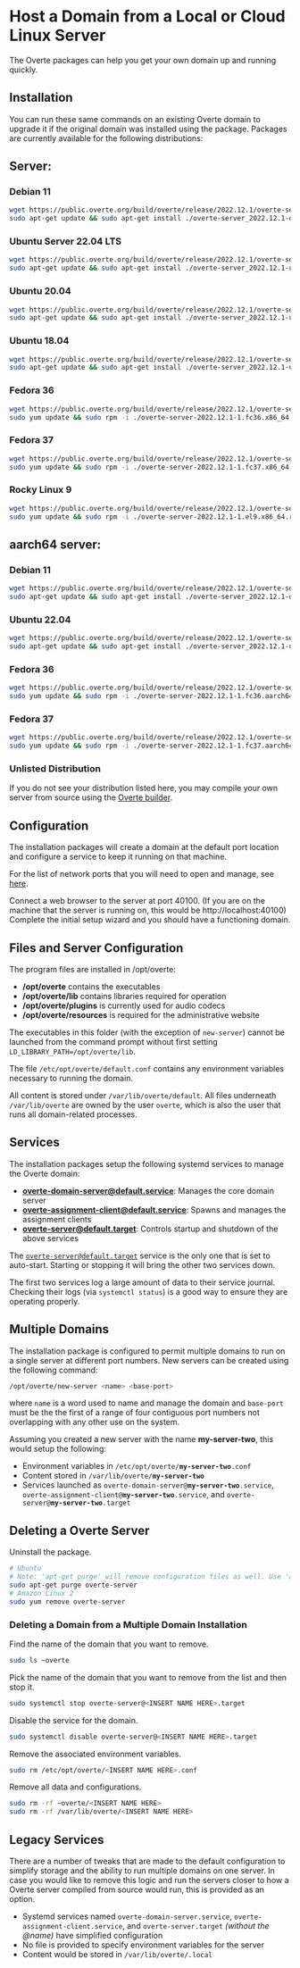 # Host a Domain from a Local or Cloud Linux Server

The Overte packages can help you get your own domain up and running quickly.

## Installation

You can run these same commands on an existing Overte domain to upgrade it if the original domain was installed using the package. Packages are currently available for the following distributions:

## Server:

### Debian 11

```bash
wget https://public.overte.org/build/overte/release/2022.12.1/overte-server_2022.12.1-debian-11-1_amd64.deb
sudo apt-get update && sudo apt-get install ./overte-server_2022.12.1-debian-11-1_amd64.deb
```

### Ubuntu Server 22.04 LTS

```bash
wget https://public.overte.org/build/overte/release/2022.12.1/overte-server_2022.12.1-ubuntu-22.04-1_amd64.deb
sudo apt-get update && sudo apt-get install ./overte-server_2022.12.1-ubuntu-22.04-1_amd64.deb
```
### Ubuntu 20.04

```bash
wget https://public.overte.org/build/overte/release/2022.12.1/overte-server_2022.12.1-ubuntu-20.04-1_amd64.deb
sudo apt-get update && sudo apt-get install ./overte-server_2022.12.1-ubuntu-20.04-1_amd64.deb
```

### Ubuntu 18.04

```bash
wget https://public.overte.org/build/overte/release/2022.12.1/overte-server_2022.12.1-ubuntu-18.04-1_amd64.deb
sudo apt-get update && sudo apt-get install ./overte-server_2022.12.1-ubuntu-18.04-1_amd64.deb
```
### Fedora 36

```bash
wget https://public.overte.org/build/overte/release/2022.12.1/overte-server-2022.12.1-1.fc36.x86_64.rpm
sudo yum update && sudo rpm -i ./overte-server-2022.12.1-1.fc36.x86_64.rpm
```
### Fedora 37

```bash
wget https://public.overte.org/build/overte/release/2022.12.1/overte-server-2022.12.1-1.fc37.x86_64.rpm
sudo yum update && sudo rpm -i ./overte-server-2022.12.1-1.fc37.x86_64.rpm
```
### Rocky Linux 9

```bash
wget https://public.overte.org/build/overte/release/2022.12.1/overte-server-2022.12.1-1.el9.x86_64.rpm
sudo yum update && sudo rpm -i ./overte-server-2022.12.1-1.el9.x86_64.rpm
```

## aarch64 server:

### Debian 11 

```bash
wget https://public.overte.org/build/overte/release/2022.12.1/overte-server_2022.12.1-debian-11-1_arm64.deb
sudo apt-get update && sudo apt-get install ./overte-server_2022.12.1-debian-11-1_arm64.deb
```

### Ubuntu 22.04 

```bash
wget https://public.overte.org/build/overte/release/2022.12.1/overte-server_2022.12.1-ubuntu-22.04-1_arm64.deb
sudo apt-get update && sudo apt-get install ./overte-server_2022.12.1-ubuntu-22.04-1_arm64.deb
```

### Fedora 36 

```bash
wget https://public.overte.org/build/overte/release/2022.12.1/overte-server-2022.12.1-1.fc36.aarch64.rpm
sudo yum update && sudo rpm -i ./overte-server-2022.12.1-1.fc36.aarch64.rpm
```

### Fedora 37 

```bash
wget https://public.overte.org/build/overte/release/2022.12.1/overte-server-2022.12.1-1.fc37.aarch64.rpm
sudo yum update && sudo rpm -i ./overte-server-2022.12.1-1.fc37.aarch64.rpm
```

### Unlisted Distribution

If you do not see your distribution listed here, you may compile your own server from source using the [Overte builder](https://github.com/overte-org/overte-builder).

## Configuration

The installation packages will create a domain at the default port location and configure a service to keep it running on that machine.

For the list of network ports that you will need to open and manage, see [here](../configure-settings/network-settings).

Connect a web browser to the server at port 40100. (If you are on the machine that the server is running on, this would be http://localhost:40100) Complete the initial setup wizard and you should have a functioning domain.

## Files and Server Configuration

The program files are installed in /opt/overte:
 - **/opt/overte** contains the executables
 - **/opt/overte/lib** contains libraries required for operation
 - **/opt/overte/plugins** is currently used for audio codecs
 - **/opt/overte/resources** is required for the administrative website

The executables in this folder (with the exception of <code>new-server</code>) cannot be launched from the command prompt without first setting <code>LD_LIBRARY_PATH=/opt/overte/lib</code>.

The file <code>/etc/opt/overte/default.conf</code> contains any environment variables necessary to running the domain.

All content is stored under <code>/var/lib/overte/default</code>. All files underneath <code>/var/lib/overte</code> are owned by the user <code>overte</code>, which is also the user that runs all domain-related processes.

## Services

The installation packages setup the following systemd services to manage the Overte domain:
- **overte-domain-server@default.service**: Manages the core domain server
- **overte-assignment-client@default.service**: Spawns and manages the assignment clients
- **overte-server@default.target**: Controls startup and shutdown of the above services

The <code>overte-server@default.target</code> service is the only one that is set to auto-start. Starting or stopping it will bring the other two services down.

The first two services log a large amount of data to their service journal. Checking their logs (via <code>systemctl status</code>) is a good way to ensure they are operating properly.

## Multiple Domains

The installation package is configured to permit multiple domains to run on a single server at different port numbers. New servers can be created using the following command:

```sh
/opt/overte/new-server <name> <base-port>
```

where <code>name</code> is a word used to name and manage the domain and <code>base-port</code> must be the the first of a range of four contiguous port numbers not overlapping with any other use on the system.

Assuming you created a new server with the name **my-server-two**, this would setup the following:
 - Environment variables in <code>/etc/opt/overte/**my-server-two**.conf</code>
 - Content stored in <code>/var/lib/overte/**my-server-two**</code>
 - Services launched as <code>overte-domain-server@**my-server-two**.service</code>, <code>overte-assignment-client@**my-server-two**.service</code>, and <code>overte-server@**my-server-two**.target</code>

## Deleting a Overte Server

Uninstall the package.

```sh
# Ubuntu
# Note: 'apt-get purge' will remove configuration files as well. Use 'apt-get remove' to keep them.
sudo apt-get purge overte-server
# Amazon Linux 2
sudo yum remove overte-server
```

### Deleting a Domain from a Multiple Domain Installation

Find the name of the domain that you want to remove.

```sh
sudo ls ~overte
```

Pick the name of the domain that you want to remove from the list and then stop it.

```sh
sudo systemctl stop overte-server@<INSERT NAME HERE>.target
```

Disable the service for the domain.

```sh
sudo systemctl disable overte-server@<INSERT NAME HERE>.target
```

Remove the associated environment variables.

```sh
sudo rm /etc/opt/overte/<INSERT NAME HERE>.conf
```

Remove all data and configurations.

```sh
sudo rm -rf ~overte/<INSERT NAME HERE>
sudo rm -rf /var/lib/overte/<INSERT NAME HERE>
```

## Legacy Services

There are a number of tweaks that are made to the default configuration to simplify storage and the ability to run multiple domains on one server. In case you would like to remove this logic and run the servers closer to how a Overte server compiled from source would run, this is provided as an option.
 - Systemd services named <code>overte-domain-server.service</code>, <code>overte-assignment-client.service</code>, and <code>overte-server.target</code> *(without the @name)* have simplified configuration
 - No file is provided to specify environment variables for the server
 - Content would be stored in <code>/var/lib/overte/.local</code>
